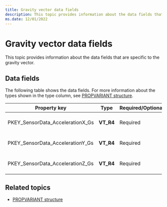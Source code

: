 ```yaml
---
title: Gravity vector data fields
description: This topic provides information about the data fields that are specific to the gravity vector.
ms.date: 12/01/2022
---
```


# Gravity vector data fields

This topic provides information about the data fields that are specific to the gravity vector.

## Data fields

The following table shows the data fields. For more information about the types shown in the type column, see [PROPVARIANT structure](/windows/win32/api/propidlbase/ns-propidlbase-propvariant).

| Property key | Type | Required/Optional | Description |
|---|---|---|---|
| PKEY_SensorData_AccelerationX_Gs | **VT_R4** | Required | The x-axis acceleration in g's. |
| PKEY_SensorData_AccelerationY_Gs | **VT_R4** | Required | The y-axis acceleration in g's. |
| PKEY_SensorData_AccelerationZ_Gs | **VT_R4** | Required | The z-axis acceleration in g's. |

## Related topics

- [PROPVARIANT structure](/windows/win32/api/propidlbase/ns-propidlbase-propvariant)
